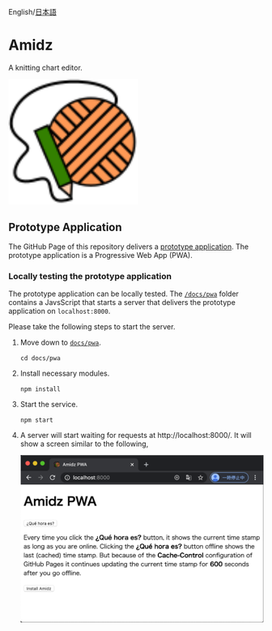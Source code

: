 English/[日本語](README_ja.md)

# Amidz

A knitting chart editor.

<img src="imgs/logo.svg" width="256"></img>

## Prototype Application

The GitHub Page of this repository delivers a [prototype application](https://kikuomax.github.io/amidz/).
The prototype application is a Progressive Web App (PWA).

### Locally testing the prototype application

The prototype application can be locally tested.
The [`/docs/pwa`](/docs/pwa) folder contains a JavsScript that starts a server that delivers the prototype application on `localhost:8000`.

Please take the following steps to start the server.

1. Move down to [`docs/pwa`](/docs/pwa).

    ```
    cd docs/pwa
    ```

2. Install necessary modules.

    ```
    npm install
    ```

3. Start the service.

    ```
    npm start
    ```

4. A server will start waiting for requests at http://localhost:8000/.
   It will show a screen similar to the following,

   ![Sample Screen](imgs/sample-screen.png)